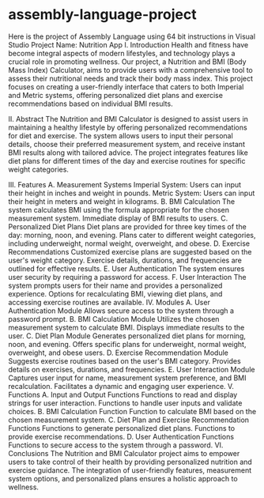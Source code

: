 # assembly-language-project
Here is the project of Assembly Language using 64 bit instructions in Visual Studio
Project Name: Nutrition App
I. Introduction
Health and fitness have become integral aspects of modern lifestyles, and technology plays a crucial role in promoting wellness. Our project, a Nutrition and BMI (Body Mass Index) Calculator, aims to provide users with a comprehensive tool to assess their nutritional needs and track their body mass index. This project focuses on creating a user-friendly interface that caters to both Imperial and Metric systems, offering personalized diet plans and exercise recommendations based on individual BMI results.

II. Abstract
The Nutrition and BMI Calculator is designed to assist users in maintaining a healthy lifestyle by offering personalized recommendations for diet and exercise. The system allows users to input their personal details, choose their preferred measurement system, and receive instant BMI results along with tailored advice. The project integrates features like diet plans for different times of the day and exercise routines for specific weight categories.

III. Features
A. Measurement Systems
Imperial System: Users can input their height in inches and weight in pounds.
Metric System: Users can input their height in meters and weight in kilograms.
B. BMI Calculation
The system calculates BMI using the formula appropriate for the chosen measurement system.
Immediate display of BMI results to users.
C. Personalized Diet Plans
Diet plans are provided for three key times of the day: morning, noon, and evening.
Plans cater to different weight categories, including underweight, normal weight, overweight, and obese.
D. Exercise Recommendations
Customized exercise plans are suggested based on the user's weight category.
Exercise details, durations, and frequencies are outlined for effective results.
E. User Authentication
The system ensures user security by requiring a password for access.
F. User Interaction
The system prompts users for their name and provides a personalized experience.
Options for recalculating BMI, viewing diet plans, and accessing exercise routines are available.
IV. Modules
A. User Authentication Module
Allows secure access to the system through a password prompt.
B. BMI Calculation Module
Utilizes the chosen measurement system to calculate BMI.
Displays immediate results to the user.
C. Diet Plan Module
Generates personalized diet plans for morning, noon, and evening.
Offers specific plans for underweight, normal weight, overweight, and obese users.
D. Exercise Recommendation Module
Suggests exercise routines based on the user's BMI category.
Provides details on exercises, durations, and frequencies.
E. User Interaction Module
Captures user input for name, measurement system preference, and BMI recalculation.
Facilitates a dynamic and engaging user experience.
V. Functions
A. Input and Output Functions
Functions to read and display strings for user interaction.
Functions to handle user inputs and validate choices.
B. BMI Calculation Function
Function to calculate BMI based on the chosen measurement system.
C. Diet Plan and Exercise Recommendation Functions
Functions to generate personalized diet plans.
Functions to provide exercise recommendations.
D. User Authentication Functions
Functions to secure access to the system through a password.
VI. Conclusions
The Nutrition and BMI Calculator project aims to empower users to take control of their health by providing personalized nutrition and exercise guidance. The integration of user-friendly features, measurement system options, and personalized plans ensures a holistic approach to wellness.
